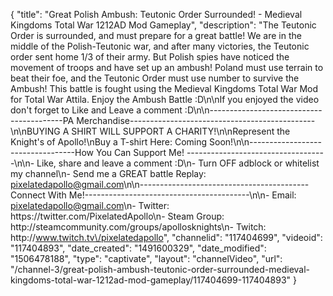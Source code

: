 {
    "title": "Great Polish Ambush: Teutonic Order Surrounded! - Medieval Kingdoms Total War 1212AD Mod Gameplay",
    "description": "The Teutonic Order is surrounded, and must prepare for a great battle!  We are in the middle of the Polish-Teutonic war, and after many victories, the Teutonic order sent home 1\/3 of their army.  But Polish spies have noticed the movement of troops and have set up an ambush!  Poland must use terrain to beat their foe, and the Teutonic Order must use number to survive the Ambush!  This battle is fought using the Medieval Kingdoms Total War Mod for Total War Attila. Enjoy the Ambush Battle :D\n\nIf you enjoyed the video don't forget to Like and Leave a comment :D\n\n-----------------------------------------PA Merchandise----------------------------------------------\n\nBUYING A SHIRT WILL SUPPORT A CHARITY!\n\nRepresent the Knight's of Apollo!\nBuy a T-shirt Here: Coming Soon!\n\n----------------------------------How You Can Support Me! -----------------------------------\n\n- Like, share and leave a comment :D\n- Turn OFF adblock or whitelist my channel\n- Send me a GREAT battle Replay: pixelatedapollo@gmail.com\n\n------------------------------------------Connect With Me!-----------------------------------------\n\n- Email: pixelatedapollo@gmail.com\n- Twitter: https:\/\/twitter.com\/PixelatedApollo\n- Steam Group:  http:\/\/steamcommunity.com\/groups\/apollosknights\n- Twitch: http:\/\/www.twitch.tv\/pixelatedapollo",
    "channelid": "117404699",
    "videoid": "117404893",
    "date_created": "1491600329",
    "date_modified": "1506478188",
    "type": "captivate",
    "layout": "channelVideo",
    "url": "\/channel-3\/great-polish-ambush-teutonic-order-surrounded-medieval-kingdoms-total-war-1212ad-mod-gameplay\/117404699-117404893"
}
